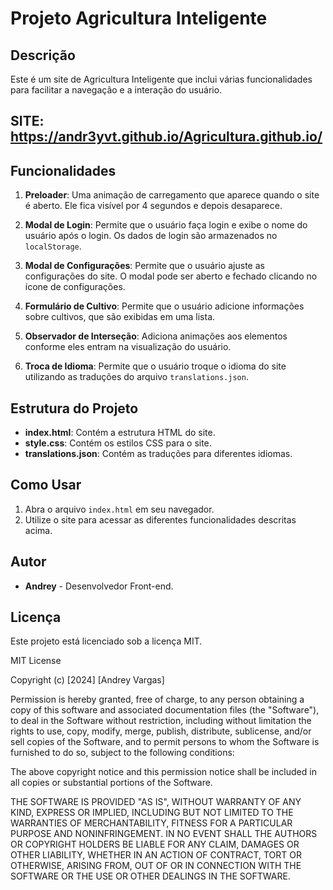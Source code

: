 # Projeto Agricultura Inteligente

## Descrição

Este é um site de Agricultura Inteligente que inclui várias funcionalidades para facilitar a navegação e a interação do usuário.

## SITE: https://andr3yvt.github.io/Agricultura.github.io/

## Funcionalidades

1. **Preloader**: Uma animação de carregamento que aparece quando o site é aberto. Ele fica visível por 4 segundos e depois desaparece.

2. **Modal de Login**: Permite que o usuário faça login e exibe o nome do usuário após o login. Os dados de login são armazenados no `localStorage`.

3. **Modal de Configurações**: Permite que o usuário ajuste as configurações do site. O modal pode ser aberto e fechado clicando no ícone de configurações.

4. **Formulário de Cultivo**: Permite que o usuário adicione informações sobre cultivos, que são exibidas em uma lista.

5. **Observador de Interseção**: Adiciona animações aos elementos conforme eles entram na visualização do usuário.

6. **Troca de Idioma**: Permite que o usuário troque o idioma do site utilizando as traduções do arquivo `translations.json`.

## Estrutura do Projeto

- **index.html**: Contém a estrutura HTML do site.
- **style.css**: Contém os estilos CSS para o site.
- **translations.json**: Contém as traduções para diferentes idiomas.

## Como Usar

1. Abra o arquivo `index.html` em seu navegador.
2. Utilize o site para acessar as diferentes funcionalidades descritas acima.

## Autor

- **Andrey** - Desenvolvedor Front-end.

## Licença

Este projeto está licenciado sob a licença MIT.

MIT License

Copyright (c) [2024] [Andrey Vargas]

Permission is hereby granted, free of charge, to any person obtaining a copy
of this software and associated documentation files (the "Software"), to deal
in the Software without restriction, including without limitation the rights
to use, copy, modify, merge, publish, distribute, sublicense, and/or sell
copies of the Software, and to permit persons to whom the Software is
furnished to do so, subject to the following conditions:

The above copyright notice and this permission notice shall be included in all
copies or substantial portions of the Software.

THE SOFTWARE IS PROVIDED "AS IS", WITHOUT WARRANTY OF ANY KIND, EXPRESS OR
IMPLIED, INCLUDING BUT NOT LIMITED TO THE WARRANTIES OF MERCHANTABILITY,
FITNESS FOR A PARTICULAR PURPOSE AND NONINFRINGEMENT. IN NO EVENT SHALL THE
AUTHORS OR COPYRIGHT HOLDERS BE LIABLE FOR ANY CLAIM, DAMAGES OR OTHER
LIABILITY, WHETHER IN AN ACTION OF CONTRACT, TORT OR OTHERWISE, ARISING FROM,
OUT OF OR IN CONNECTION WITH THE SOFTWARE OR THE USE OR OTHER DEALINGS IN THE
SOFTWARE.
